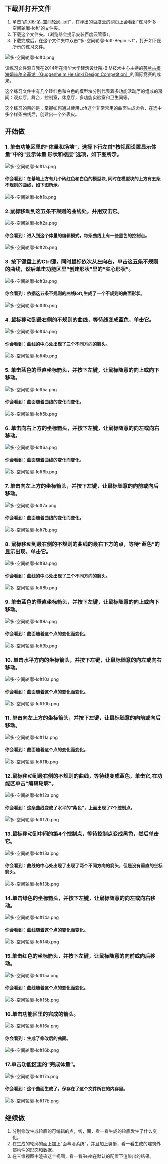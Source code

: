 ## 下载并打开文件

1. 单击“[练习6-多-空间轮廓-loft](http://pan.baidu.com/s/1dDMneCx)”，在弹出的百度云的网页上会看到“练习6-多-空间轮廓-loft”的文件夹。
2. 下载这个文件夹。（浏览器会提示安装百度云管家）。
3. 下载完成后，在这个文件夹中双击"多-空间轮廓-loft-Begin.rvt"，打开如下图所示的练习文件。

![多-空间轮廓-loft0.png](/images/多-空间轮廓-loft/多-空间轮廓-loft0.png)

该练习文件源自我在2014年在清华大学建筑设计院-BIM技术中心主持的[芬兰古根海姆赫尔辛基馆（Guggenheim Helsinki Design Competition）](http://designguggenheimhelsinki.org/)的国际竞赛的成果。

这个练习文件中有几个砖红色和白色的模型块分别代表着多功能活动厅的组成的房间：观众厅，舞台，控制室，休息厅，多功能实验室和卫生间等。

这个练习的目的是：掌握如何通过使用Loft这个非常常用的曲面生成命令，在选中多个样条曲线后，创建出一个外表皮。

## 开始做

### 1. 单击功能区里的“体量和场地”，选择下行左首“按视图设置显示体量”中的“显示体量 形状和楼层”选项，如下图所示。

![多-空间轮廓-loft1a.png](/images/多-空间轮廓-loft/多-空间轮廓-loft1a.png)

#### 你会看到：在基地上方有几个砖红色和白色的模型块, 同时在模型块的上方有五条不规则的曲线，如下图所示。

![多-空间轮廓-loft1b.png](/images/多-空间轮廓-loft/多-空间轮廓-loft1b.png)

### 2.鼠标移动到这五条不规则的曲线处，并用双击它。

![多-空间轮廓-loft2a.png](/images/多-空间轮廓-loft/多-空间轮廓-loft2a.png)

#### 你会看到：进入到这个体量的编辑模式，每条曲线上有一些黑色的控制点。

![多-空间轮廓-loft2b.png](/images/多-空间轮廓-loft/多-空间轮廓-loft2b.png)

### 3. 按下键盘上的Ctrl键，同时鼠标依次从左向右，单击这五条不规则的曲线，然后单击功能区里“创建形状”里的“实心形状”。

![多-空间轮廓-loft3a.png](/images/多-空间轮廓-loft/多-空间轮廓-loft3a.png)

#### 你会看到：依据这五条不规则的曲线loft,生成了一个不规则的曲面形状。

![多-空间轮廓-loft3b.png](/images/多-空间轮廓-loft/多-空间轮廓-loft3b.png)

### 4. 鼠标移动到最右侧的不规则的曲线，等待线变成蓝色，单击它。

![多-空间轮廓-loft4a.png](/images/多-空间轮廓-loft/多-空间轮廓-loft4a.png)

#### 你会看到：曲线的中心处出现了三个不同方向的箭头。

![多-空间轮廓-loft4b.png](/images/多-空间轮廓-loft/多-空间轮廓-loft4b.png)

### 5. 单击蓝色的垂直坐标箭头，并按下左键，让鼠标随意的向上或向下移动。  

![多-空间轮廓-loft5a.png](/images/多-空间轮廓-loft/多-空间轮廓-loft5a.png)  

#### 你会看到：曲面随着曲线的变化而变化。

![多-空间轮廓-loft5b.png](/images/多-空间轮廓-loft/多-空间轮廓-loft5b.png)

### 6. 单击向右上方的坐标箭头，并按下左键，让鼠标随意的向左或向右移动。 

![多-空间轮廓-loft6a.png](/images/多-空间轮廓-loft/多-空间轮廓-loft6a.png)

#### 你会看到：曲面随着曲线的变化而变化。

![多-空间轮廓-loft6b.png](/images/多-空间轮廓-loft/多-空间轮廓-loft6b.png)

### 7. 单击向左上方的坐标箭头，并按下左键，让鼠标随意的向前或向后移动。

![多-空间轮廓-loft7a.png](/images/多-空间轮廓-loft/多-空间轮廓-loft7a.png)

#### 你会看到：曲面随着曲线的变化而变化。

![多-空间轮廓-loft7b.png](/images/多-空间轮廓-loft/多-空间轮廓-loft7b.png)

### 8. 鼠标移动到最右侧的不规则的曲线的最右下方的点，等待“蓝色”的显示出现，单击它。

![多-空间轮廓-loft8a.png](/images/多-空间轮廓-loft/多-空间轮廓-loft8a.png)

#### 你会看到：曲线的中心处出现了三个不同方向的箭头。

![多-空间轮廓-loft8b.png](/images/多-空间轮廓-loft/多-空间轮廓-loft8b.png)

### 9. 单击蓝色的垂直坐标箭头，并按下左键，让鼠标随意的向上或向下移动。 

![多-空间轮廓-loft9a.png](/images/多-空间轮廓-loft/多-空间轮廓-loft9a.png)   

#### 你会看到：曲面随着这个点的变化而变化。

![多-空间轮廓-loft9b.png](/images/多-空间轮廓-loft/多-空间轮廓-loft9b.png)

### 10. 单击水平方向的坐标箭头，并按下左键，让鼠标随意的向左或向右移动。 

![多-空间轮廓-loft10a.png](/images/多-空间轮廓-loft/多-空间轮廓-loft10a.png)

#### 你会看到：曲面随着这个点的变化而变化。

![多-空间轮廓-loft10b.png](/images/多-空间轮廓-loft/多-空间轮廓-loft10b.png)

### 11. 单击向左上方的坐标箭头，并按下左键，让鼠标随意的向前或向后移动。

![多-空间轮廓-loft11a.png](/images/多-空间轮廓-loft/多-空间轮廓-loft11a.png)

#### 你会看到：曲面随着这个点的变化而变化。

![多-空间轮廓-loft11b.png](/images/多-空间轮廓-loft/多-空间轮廓-loft11b.png)

### 12.鼠标移动到最右侧的不规则的曲线，等待线变成蓝色，单击它,在功能区单击“编辑轮廓”。

![多-空间轮廓-loft12a.png](/images/多-空间轮廓-loft/多-空间轮廓-loft12a.png)

#### 你会看到：这条曲线变成了水平的“紫色”，上面出现了7个控制点。

![多-空间轮廓-loft12b.png](/images/多-空间轮廓-loft/多-空间轮廓-loft12b.png)

### 13.鼠标移动到中间的第4个控制点，等待控制点变成黑色，然后单击它。

![多-空间轮廓-loft13a.png](/images/多-空间轮廓-loft/多-空间轮廓-loft13a.png)

#### 你会看到：曲线的中心处出现了出现了两个不同方向的箭头，但是没有垂直的坐标箭头。

![多-空间轮廓-loft13b.png](/images/多-空间轮廓-loft/多-空间轮廓-loft13b.png)

### 14.单击绿色的坐标箭头，并按下左键，让鼠标随意的向左或向右移动。

![多-空间轮廓-loft14a.png](/images/多-空间轮廓-loft/多-空间轮廓-loft14a.png) 

#### 你会看到：曲线随着这个点的变化而变化。

![多-空间轮廓-loft14b.png](/images/多-空间轮廓-loft/多-空间轮廓-loft14b.png)

### 15.单击红色的坐标箭头，并按下左键，让鼠标随意的向前或向后移动。

![多-空间轮廓-loft15a.png](/images/多-空间轮廓-loft/多-空间轮廓-loft15a.png)

#### 你会看到：曲线随着这个点的变化而变化。

![多-空间轮廓-loft15b.png](/images/多-空间轮廓-loft/多-空间轮廓-loft15b.png)

### 16.单击功能区里的完成的箭头。

![多-空间轮廓-loft16a.png](/images/多-空间轮廓-loft/多-空间轮廓-loft16a.png)

#### 你会看到：生成了修改后的曲面。

![多-空间轮廓-loft16b.png](/images/多-空间轮廓-loft/多-空间轮廓-loft16b.png)

### 17.单击功能区里的“完成体量”。

![多-空间轮廓-loft17a.png](/images/多-空间轮廓-loft/多-空间轮廓-loft17a.png)

#### 你会看到：这个曲面生成了。保存在了这个文件所在的内存里。

![多-空间轮廓-loft17b.png](/images/多-空间轮廓-loft/多-空间轮廓-loft17b.png)

## 继续做

1. 分别修改生成轮廓的可编辑的点，线，面，看一看生成的轮廓发生了什么变化。
2. 在生成的轮廓的面上加上“面幕墙系统”，并且加上竖挺，看一看生成的建筑外部构件的形态和数据。
3. 在三维视图中渲染这个视图，看一看Revit在默认的配置下渲染出的结果。




